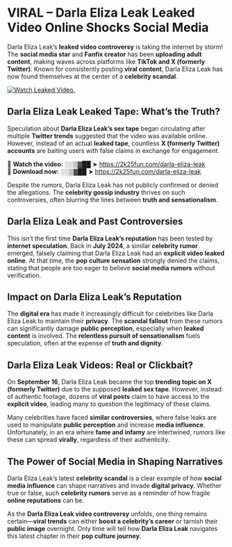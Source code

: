# VIRAL – Darla Eliza Leak Leaked Video Online Shocks Social Media 

Darla Eliza Leak’s **leaked video controversy** is taking the internet by storm! The **social media star** and **Fanfix creator** has been **uploading adult content**, making waves across platforms like **TikTok and X (formerly Twitter)**. Known for consistently posting **viral content**, Darla Eliza Leak has now found themselves at the center of a **celebrity scandal**.  

[![Watch Leaked Video.](https://miro.medium.com/v2/resize:fit:828/format:webp/1*cilzJN44JGOrTw9NJCrNHA.gif "Watch Leaked Video")](https://2k25fun.com/darla-eliza-leak)

## **Darla Eliza Leak Leaked Tape: What’s the Truth?**  
Speculation about **Darla Eliza Leak’s sex tape** began circulating after multiple **Twitter trends** suggested that the video was available online. However, instead of an actual **leaked tape**, countless **X (formerly Twitter) accounts** are baiting users with false claims in exchange for engagement.  

🔹 **Watch the video:** ░░▒▓██ ➤ https://2k25fun.com/darla-eliza-leak  
🔹 **Download now:** ░░▒▓██ ➤ https://2k25fun.com/darla-eliza-leak  

Despite the rumors, Darla Eliza Leak has not publicly confirmed or denied the allegations. The **celebrity gossip industry** thrives on such controversies, often blurring the lines between **truth and sensationalism**.  

## **Darla Eliza Leak and Past Controversies**  
This isn’t the first time **Darla Eliza Leak’s reputation** has been tested by **internet speculation**. Back in **July 2024**, a similar **celebrity rumor** emerged, falsely claiming that Darla Eliza Leak had an **explicit video leaked online**. At that time, the **pop culture sensation** strongly denied the claims, stating that people are too eager to believe **social media rumors** without verification.  

## **Impact on Darla Eliza Leak’s Reputation**  
The **digital era** has made it increasingly difficult for celebrities like Darla Eliza Leak to maintain their **privacy**. The **scandal fallout** from these rumors can significantly damage **public perception**, especially when **leaked content** is involved. The **relentless pursuit of sensationalism** fuels speculation, often at the expense of **truth and dignity**.  

## **Darla Eliza Leak Videos: Real or Clickbait?**  
On **September 16**, Darla Eliza Leak became the top **trending topic on X (formerly Twitter)** due to the supposed **leaked sex tape**. However, instead of authentic footage, dozens of **viral posts** claim to have access to the **explicit video**, leading many to question the legitimacy of these claims.  

Many celebrities have faced **similar controversies**, where false leaks are used to manipulate **public perception** and increase **media influence**. Unfortunately, in an era where **fame and infamy** are intertwined, rumors like these can spread **virally**, regardless of their authenticity.  

## **The Power of Social Media in Shaping Narratives**  
Darla Eliza Leak’s latest **celebrity scandal** is a clear example of how **social media influence** can shape narratives and invade **digital privacy**. Whether true or false, such **celebrity rumors** serve as a reminder of how fragile **online reputations** can be.  

As the **Darla Eliza Leak video controversy** unfolds, one thing remains certain—**viral trends** can either **boost a celebrity’s career** or tarnish their **public image** overnight. Only time will tell how **Darla Eliza Leak** navigates this latest chapter in their **pop culture journey**. 